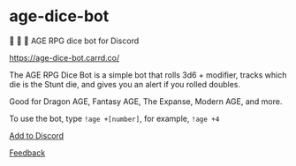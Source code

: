# age-dice-bot

🎲 🎲 🎲 AGE RPG dice bot for Discord

https://age-dice-bot.carrd.co/

The AGE RPG Dice Bot is a simple bot that rolls 3d6 + modifier, tracks which die is the Stunt die, and gives you an alert if you rolled doubles.

Good for Dragon AGE, Fantasy AGE, The Expanse, Modern AGE, and more.

To use the bot, type `!age +[number]`, for example, `!age +4`

[Add to Discord](https://discordapp.com/api/oauth2/authorize?client_id=694270083740205097&permissions=3072&scope=bot)

[Feedback](https://forms.gle/H7rXGirEAy7BxhFG6)
